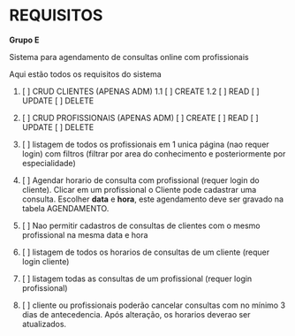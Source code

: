 # REQUISITOS

**Grupo E**

Sistema para agendamento de consultas online com profissionais

Aqui estão todos os requisitos do sistema

1. [ ] CRUD CLIENTES (APENAS ADM)
1.1		[ ]	CREATE
1.2		[ ]	READ
	[ ]	UPDATE
	[ ] DELETE

2. [ ] CRUD PROFISSIONAIS (APENAS ADM)
	[ ]	CREATE
	[ ]	READ
	[ ]	UPDATE
	[ ] DELETE

3. [ ] listagem de todos os profissionais em 1 unica página (nao requer login) com filtros (filtrar por area do conhecimento e posteriormente por especialidade)

4. [ ] Agendar horario de consulta com profissional (requer login do cliente). Clicar em um profissional o Cliente pode cadastrar uma consulta. Escolher **data** e **hora**, este agendamento deve ser gravado na tabela AGENDAMENTO.

5. [ ] Nao permitir cadastros de consultas de clientes com o mesmo profissional na mesma data e hora

6. [ ] listagem de todos os horarios de consultas de um cliente (requer login cliente)

7. [ ] listagem todas as consultas de um profissional (requer login profissional)

8. [ ] cliente ou profissionais poderão cancelar consultas com no mínimo 3 dias de antecedencia. Após alteração, os horarios deverao ser atualizados.